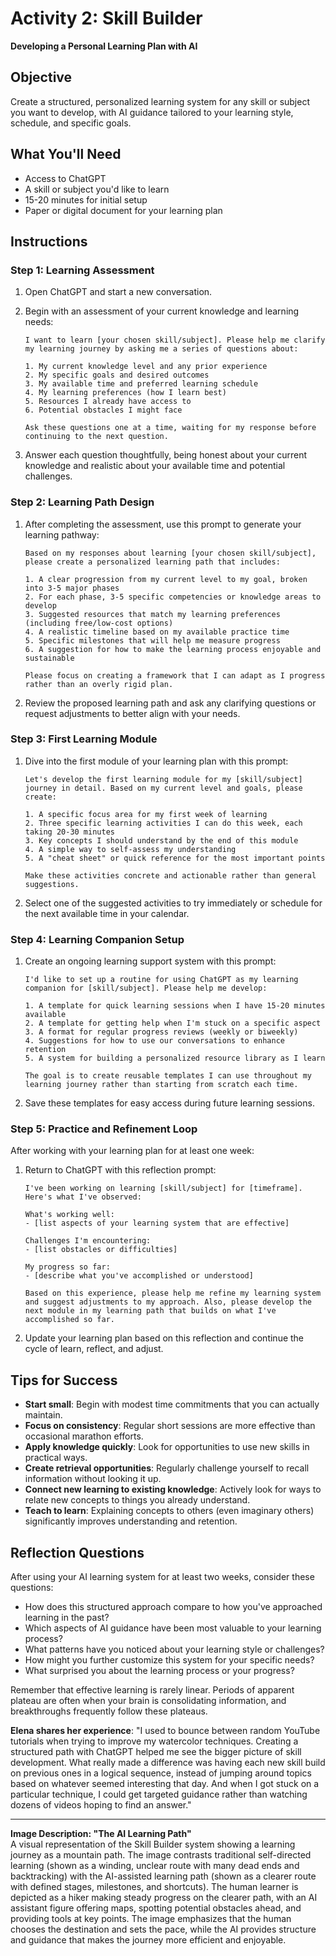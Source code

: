 # Activity 2: Skill Builder
**Developing a Personal Learning Plan with AI**

## Objective
Create a structured, personalized learning system for any skill or subject you want to develop, with AI guidance tailored to your learning style, schedule, and specific goals.

## What You'll Need
- Access to ChatGPT
- A skill or subject you'd like to learn
- 15-20 minutes for initial setup
- Paper or digital document for your learning plan

## Instructions

### Step 1: Learning Assessment
1. Open ChatGPT and start a new conversation.
2. Begin with an assessment of your current knowledge and learning needs:
   ```
   I want to learn [your chosen skill/subject]. Please help me clarify my learning journey by asking me a series of questions about:
   
   1. My current knowledge level and any prior experience
   2. My specific goals and desired outcomes
   3. My available time and preferred learning schedule
   4. My learning preferences (how I learn best)
   5. Resources I already have access to
   6. Potential obstacles I might face
   
   Ask these questions one at a time, waiting for my response before continuing to the next question.
   ```

3. Answer each question thoughtfully, being honest about your current knowledge and realistic about your available time and potential challenges.

### Step 2: Learning Path Design
1. After completing the assessment, use this prompt to generate your learning pathway:
   ```
   Based on my responses about learning [your chosen skill/subject], please create a personalized learning path that includes:
   
   1. A clear progression from my current level to my goal, broken into 3-5 major phases
   2. For each phase, 3-5 specific competencies or knowledge areas to develop
   3. Suggested resources that match my learning preferences (including free/low-cost options)
   4. A realistic timeline based on my available practice time
   5. Specific milestones that will help me measure progress
   6. A suggestion for how to make the learning process enjoyable and sustainable
   
   Please focus on creating a framework that I can adapt as I progress rather than an overly rigid plan.
   ```

2. Review the proposed learning path and ask any clarifying questions or request adjustments to better align with your needs.

### Step 3: First Learning Module
1. Dive into the first module of your learning plan with this prompt:
   ```
   Let's develop the first learning module for my [skill/subject] journey in detail. Based on my current level and goals, please create:
   
   1. A specific focus area for my first week of learning
   2. Three specific learning activities I can do this week, each taking 20-30 minutes
   3. Key concepts I should understand by the end of this module
   4. A simple way to self-assess my understanding
   5. A "cheat sheet" or quick reference for the most important points
   
   Make these activities concrete and actionable rather than general suggestions.
   ```

2. Select one of the suggested activities to try immediately or schedule for the next available time in your calendar.

### Step 4: Learning Companion Setup
1. Create an ongoing learning support system with this prompt:
   ```
   I'd like to set up a routine for using ChatGPT as my learning companion for [skill/subject]. Please help me develop:
   
   1. A template for quick learning sessions when I have 15-20 minutes available
   2. A template for getting help when I'm stuck on a specific aspect
   3. A format for regular progress reviews (weekly or biweekly)
   4. Suggestions for how to use our conversations to enhance retention
   5. A system for building a personalized resource library as I learn
   
   The goal is to create reusable templates I can use throughout my learning journey rather than starting from scratch each time.
   ```

2. Save these templates for easy access during future learning sessions.

### Step 5: Practice and Refinement Loop
After working with your learning plan for at least one week:

1. Return to ChatGPT with this reflection prompt:
   ```
   I've been working on learning [skill/subject] for [timeframe]. Here's what I've observed:
   
   What's working well:
   - [list aspects of your learning system that are effective]
   
   Challenges I'm encountering:
   - [list obstacles or difficulties]
   
   My progress so far:
   - [describe what you've accomplished or understood]
   
   Based on this experience, please help me refine my learning system and suggest adjustments to my approach. Also, please develop the next module in my learning path that builds on what I've accomplished so far.
   ```

2. Update your learning plan based on this reflection and continue the cycle of learn, reflect, and adjust.

## Tips for Success
- **Start small**: Begin with modest time commitments that you can actually maintain.
- **Focus on consistency**: Regular short sessions are more effective than occasional marathon efforts.
- **Apply knowledge quickly**: Look for opportunities to use new skills in practical ways.
- **Create retrieval opportunities**: Regularly challenge yourself to recall information without looking it up.
- **Connect new learning to existing knowledge**: Actively look for ways to relate new concepts to things you already understand.
- **Teach to learn**: Explaining concepts to others (even imaginary others) significantly improves understanding and retention.

## Reflection Questions
After using your AI learning system for at least two weeks, consider these questions:

- How does this structured approach compare to how you've approached learning in the past?
- Which aspects of AI guidance have been most valuable to your learning process?
- What patterns have you noticed about your learning style or challenges?
- How might you further customize this system for your specific needs?
- What surprised you about the learning process or your progress?

Remember that effective learning is rarely linear. Periods of apparent plateau are often when your brain is consolidating information, and breakthroughs frequently follow these plateaus.

**Elena shares her experience**: "I used to bounce between random YouTube tutorials when trying to improve my watercolor techniques. Creating a structured path with ChatGPT helped me see the bigger picture of skill development. What really made a difference was having each new skill build on previous ones in a logical sequence, instead of jumping around topics based on whatever seemed interesting that day. And when I got stuck on a particular technique, I could get targeted guidance rather than watching dozens of videos hoping to find an answer."

---

**Image Description: "The AI Learning Path"**  
A visual representation of the Skill Builder system showing a learning journey as a mountain path. The image contrasts traditional self-directed learning (shown as a winding, unclear route with many dead ends and backtracking) with the AI-assisted learning path (shown as a clearer route with defined stages, milestones, and shortcuts). The human learner is depicted as a hiker making steady progress on the clearer path, with an AI assistant figure offering maps, spotting potential obstacles ahead, and providing tools at key points. The image emphasizes that the human chooses the destination and sets the pace, while the AI provides structure and guidance that makes the journey more efficient and enjoyable.
